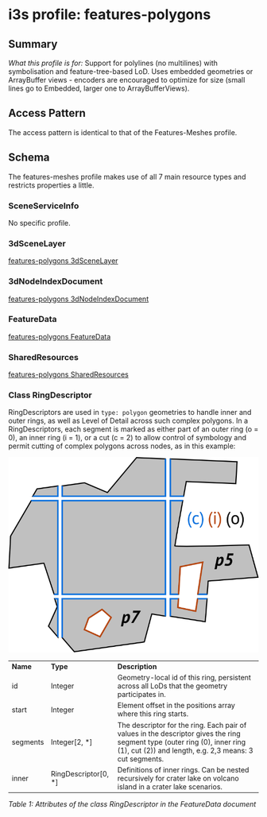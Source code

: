 # i3s profile: features-polygons

## Summary

*What this profile is for:* Support for polylines (no multilines) with symbolisation and feature-tree-based LoD.
Uses embedded geometries or ArrayBuffer views - encoders are encouraged to optimize for size (small lines go to Embedded, larger one to ArrayBufferViews).

## Access Pattern

<p>The access pattern is identical to that of the Features-Meshes profile.</p>

## Schema

The features-meshes profile makes use of all 7 main resource types and restricts properties a little.

### SceneServiceInfo

No specific profile.

### 3dSceneLayer

[features-polygons 3dSceneLayer](./rules/docs/3dSceneLayerRules.html)

### 3dNodeIndexDocument

[features-polygons 3dNodeIndexDocument](./rules/docs/3dNodeIndexDocumentRules.html)

### FeatureData

[features-polygons FeatureData](./rules/docs/FeatureDataRules.html)

### SharedResources

[features-polygons SharedResources](./rules/docs/SharedResourceRules.html)

### Class RingDescriptor

<p>RingDescriptors are used in <code>type: polygon</code> geometries to handle inner and outer rings, as well as Level of Detail across such complex polygons.
In a RingDescriptors, each segment is marked as either part of an outer ring (o = 0), an inner ring (i = 1), or a cut (c = 2) to allow control of symbology
and permit cutting of complex polygons across nodes, as in this example:</p>

<div>
<img src="./lod-polygon.png" title="A large Polygon with holes cut into Nodes" alt="A large Polygon with holes cut into Nodes">
</div>

<table>
	<tr>
		<td><strong>Name</strong></td>
		<td><strong>Type</strong></td>
		<td><strong>Description</strong></td>
	</tr>
	<tr>
		<td>id</td>
		<td>Integer</td>
		<td>Geometry-local id of this ring, persistent across all LoDs that the geometry participates in.</td>
	</tr>
	<tr>
		<td>start</td>
		<td>Integer</td>
		<td>Element offset in the positions array where this ring starts.</td>
	</tr>
	<tr>
		<td>segments</td>
		<td>Integer[2, *]</td>
		<td>The descriptor for the ring. Each pair of values in the descriptor gives the ring segment type (outer ring (0), inner ring (1), cut (2)) and length, e.g. 2,3 means: 3 cut segments.</td>
	</tr>
	<tr>
		<td>inner</td>
		<td>RingDescriptor[0, *]</td>
		<td>Definitions of inner rings. Can be nested recursively for crater lake on volcano island in a crater lake scenarios.</td>
	</tr>
</table>

<p><em>Table 1: Attributes of the class RingDescriptor in the FeatureData document</em></p>
